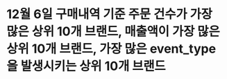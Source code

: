 # 12월 6일 구매내역 기준 주문 건수가 가장 많은 상위 10개 브랜드, 매출액이 가장 많은 상위 10개 브랜드, 가장 많은 event_type을 발생시키는 상위 10개 브랜드 
